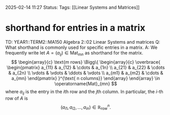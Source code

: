 2025-02-14 11:27
Status: 
Tags: [[Linear Systems and Matrices]]
# shorthand for entries in a matrix

TD: YEAR1::TERM2::MA150 Algebra 2::02 Linear Systems and matrices 
Q: What shorthand is commonly used for specific entries in a matrix.
A: We frequently write let $A = (a_{ij}) \in \operatorname{Mat}_{mn}$ as shorthand for the matrix. $$
\begin{array}{c} \text{m rows} \Bigg\{ \begin{array}{c} \overbrace{ \begin{pmatrix} a_{11} & a_{12} & \cdots & a_{1n} \\ a_{21} & a_{22} & \cdots & a_{2n} \\ \vdots & \vdots & \ddots & \vdots \\ a_{m1} & a_{m2} & \cdots & a_{mn} \end{pmatrix} }^{\text{ n columns}} \end{array} \end{array} \in \operatorname{Mat}_{mn}
$$where $a_{ij}$ is the entry in the $i$th row and the $j$th column.
In particular, the $i$-th row of $A$ is
$$
(a_{i1}, a_{i2}, \dots, a_{in}) \in \mathbb{R}^n_{\text{row}}.
$$
<!--ID: 1739533001406-->

